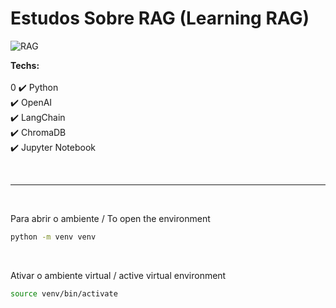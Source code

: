 # Estudos Sobre RAG (Learning RAG)


![RAG ](https://github.com/user-attachments/assets/19ba9afc-f4c7-4d20-ac4c-ca17e28f5b59)


**Techs:**<br><br>0
✔️ Python<br>
✔️ OpenAI<br>
✔️ LangChain<br>
✔️ ChromaDB<br>
✔️ Jupyter Notebook<br>

<br>

---

<br>

Para abrir o ambiente / To open the environment

```bash
python -m venv venv
```
<br>

Ativar o ambiente virtual / active virtual environment

```bash
source venv/bin/activate
```
